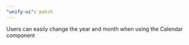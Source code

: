 ```yaml
---
"unify-ui": patch
---
```


Users can easily change the year and month when using the Calendar component
